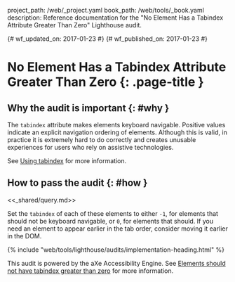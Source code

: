 project_path: /web/_project.yaml
book_path: /web/tools/_book.yaml
description: Reference documentation for the "No Element Has a Tabindex Attribute Greater Than Zero" Lighthouse audit.

{# wf_updated_on: 2017-01-23 #}
{# wf_published_on: 2017-01-23 #}

# No Element Has a Tabindex Attribute Greater Than Zero  {: .page-title }

## Why the audit is important {: #why }

The `tabindex` attribute makes elements keyboard navigable.
Positive values indicate an explicit navigation ordering of elements.
Although this is valid, in practice it is extremely hard to do correctly and
creates unusable experiences for users who rely on assistive technologies.

See [Using tabindex](/web/fundamentals/accessibility/focus/using-tabindex)
for more information.

## How to pass the audit {: #how }

<<_shared/query.md>>

Set the `tabindex` of each of these elements to either `-1`, for elements
that should not be keyboard navigable, or `0`, for elements that should. If
you need an element to appear earlier in the tab order, consider moving
it earlier in the DOM.

{% include "web/tools/lighthouse/audits/implementation-heading.html" %}

This audit is powered by the aXe Accessibility Engine. See [Elements should not
have tabindex greater than zero][axe] for more information.

[axe]: https://dequeuniversity.com/rules/axe/1.1/tabindex
